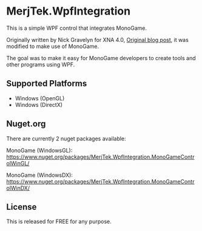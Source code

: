 # MerjTek.WpfIntegration

This is a simple WPF control that integrates MonoGame.

Originally written by Nick Gravelyn for XNA 4.0, [Original blog post](http://blogs.msdn.com/b/nicgrave/archive/2010/07/25/rendering-with-xna-framework-4-0-inside-of-a-wpf-application.aspx), it was modified to make use of MonoGame.

The goal was to make it easy for MonoGame developers to create tools and other programs using WPF.

## Supported Platforms

* Windows (OpenGL)
* Windows (DirectX)

## Nuget.org
There are currently 2 nuget packages available:

MonoGame (WindowsGL):
https://www.nuget.org/packages/MerjTek.WpfIntegration.MonoGameControlWinGL/

MonoGame (WindowsDX):
https://www.nuget.org/packages/MerjTek.WpfIntegration.MonoGameControlWinDX/

## License

This is released for FREE for any purpose.

